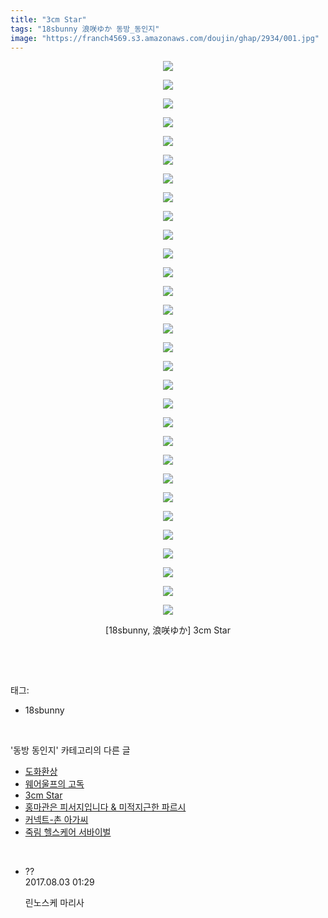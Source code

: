 ```yaml
---
title: "3cm Star"
tags: "18sbunny 浪咲ゆか 동방_동인지"
image: "https://franch4569.s3.amazonaws.com/doujin/ghap/2934/001.jpg"
---
```

<div class="article">
<p style="text-align: center; clear: none; float: none;"><img src="{{ site.imgserver2 }}/ghap/2934/001.jpg"/></p>
<p style="text-align: center; clear: none; float: none;"><img src="{{ site.imgserver2 }}/ghap/2934/002.jpg"/></p>
<p style="text-align: center; clear: none; float: none;"><img src="{{ site.imgserver2 }}/ghap/2934/003.jpg"/></p>
<p style="text-align: center; clear: none; float: none;"><img src="{{ site.imgserver2 }}/ghap/2934/004.jpg"/></p>
<p style="text-align: center; clear: none; float: none;"><img src="{{ site.imgserver2 }}/ghap/2934/005.jpg"/></p>
<p style="text-align: center; clear: none; float: none;"><img src="{{ site.imgserver2 }}/ghap/2934/006.jpg"/></p>
<p style="text-align: center; clear: none; float: none;"><img src="{{ site.imgserver2 }}/ghap/2934/007.jpg"/></p>
<p style="text-align: center; clear: none; float: none;"><img src="{{ site.imgserver2 }}/ghap/2934/008.jpg"/></p>
<p style="text-align: center; clear: none; float: none;"><img src="{{ site.imgserver2 }}/ghap/2934/009.jpg"/></p>
<p style="text-align: center; clear: none; float: none;"><img src="{{ site.imgserver2 }}/ghap/2934/010.jpg"/></p>
<p style="text-align: center; clear: none; float: none;"><img src="{{ site.imgserver2 }}/ghap/2934/011.jpg"/></p>
<p style="text-align: center; clear: none; float: none;"><img src="{{ site.imgserver2 }}/ghap/2934/012.jpg"/></p>
<p style="text-align: center; clear: none; float: none;"><img src="{{ site.imgserver2 }}/ghap/2934/013.jpg"/></p>
<p style="text-align: center; clear: none; float: none;"><img src="{{ site.imgserver2 }}/ghap/2934/014.jpg"/></p>
<p style="text-align: center; clear: none; float: none;"><img src="{{ site.imgserver2 }}/ghap/2934/015.jpg"/></p>
<p style="text-align: center; clear: none; float: none;"><img src="{{ site.imgserver2 }}/ghap/2934/016.jpg"/></p>
<p style="text-align: center; clear: none; float: none;"><img src="{{ site.imgserver2 }}/ghap/2934/017.jpg"/></p>
<p style="text-align: center; clear: none; float: none;"><img src="{{ site.imgserver2 }}/ghap/2934/018.jpg"/></p>
<p style="text-align: center; clear: none; float: none;"><img src="{{ site.imgserver2 }}/ghap/2934/019.jpg"/></p>
<p style="text-align: center; clear: none; float: none;"><img src="{{ site.imgserver2 }}/ghap/2934/020.jpg"/></p>
<p style="text-align: center; clear: none; float: none;"><img src="{{ site.imgserver2 }}/ghap/2934/021.jpg"/></p>
<p style="text-align: center; clear: none; float: none;"><img src="{{ site.imgserver2 }}/ghap/2934/022.jpg"/></p>
<p style="text-align: center; clear: none; float: none;"><img src="{{ site.imgserver2 }}/ghap/2934/023.jpg"/></p>
<p style="text-align: center; clear: none; float: none;"><img src="{{ site.imgserver2 }}/ghap/2934/024.jpg"/></p>
<p style="text-align: center; clear: none; float: none;"><img src="{{ site.imgserver2 }}/ghap/2934/025.jpg"/></p>
<p style="text-align: center; clear: none; float: none;"><img src="{{ site.imgserver2 }}/ghap/2934/026.jpg"/></p>
<p style="text-align: center; clear: none; float: none;"><img src="{{ site.imgserver2 }}/ghap/2934/027.jpg"/></p>
<p style="text-align: center; clear: none; float: none;"><img src="{{ site.imgserver2 }}/ghap/2934/028.jpg"/></p>
<p style="text-align: center; clear: none; float: none;"><img src="{{ site.imgserver2 }}/ghap/2934/029.jpg"/></p>
<p style="text-align: center; clear: none; float: none;"><img src="{{ site.imgserver2 }}/ghap/2934/030.jpg"/></p>
<p style="text-align: center; clear: none; float: none;">[18sbunny, 浪咲ゆか] 3cm Star</p>
<p><br/></p>
</div><br/>
<div class="tagTrail">
<p>태그: </p>
<ul>
<li>18sbunny</li>
</ul>
</div><br/>
<div class="another">
<p>'동방 동인지' 카테고리의 다른 글</p>
<ul>
<li><a href="/ghap_2944">도화환상</a></li>
<li><a href="/ghap_2941">웨어울프의 고독</a></li>
<li><a href="/ghap_2934">3cm Star</a></li>
<li><a href="/ghap_2930">홍마관은 피서지입니다 &amp; 미적지근한 파르시</a></li>
<li><a href="/ghap_2928">커넥트-촌 아가씨</a></li>
<li><a href="/ghap_2927">죽림 헬스케어 서바이벌</a></li>
</ul>
</div><br/>
<div class="cb_module cb_fluid">
<div class="cb_wrt cb_profile">
<div class="comment">
<ul>
<li class="cb_thumb_off" id="comment15050580">
<div class="cb_comment_area">
<div class="cb_info_area">
<div class="cb_section">
<span class="cb_nick_name">??</span>
</div>
<div class="cb_section">
<span class="cb_date">2017.08.03 01:29 </span>
</div>
</div>
<div class="cb_dsc_comment">
<p class="cb_dsc">
											린노스케 마리사
										</p>
</div>
</div></li>
</ul>
</div>
</div><!-- commentList close -->
</div><br/>
